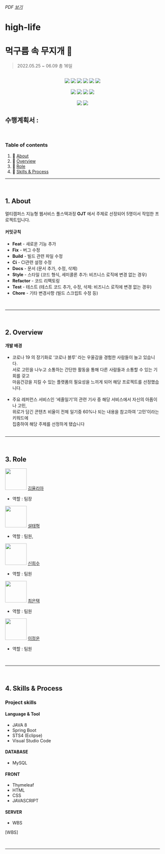 ###### PDF [보기](https://github.com/high-life-Team/high-life/files/12443696/OJT-.1.pdf)
# high-life

# 먹구름 속 무지개 :rainbow: 
> 2022.05.25 ~ 06.09 총 16일

<div align="center">
<br>
  <img src="https://img.shields.io/badge/Java-007396?style=flat-square&logo=Java&logoColor=white"/>
  <img src="https://img.shields.io/badge/jQuery-0769AD?style=flat-square&logo=jQuery&logoColor=white"/>
  <img src="https://img.shields.io/badge/Javascript-F7DF1E?style=flat-square&logo=JavaScript&logoColor=black"/>
  <img src="https://img.shields.io/badge/HTML-E34F26?style=flat-square&logo=HTML5&logoColor=white"/>
  <img src="https://img.shields.io/badge/CSS-1572B6?style=flat-square&logo=CSS3&logoColor=white"/>
  <img src="https://img.shields.io/badge/Thymeleaf-005F0F?style=flat-square&logo=Thymeleaf&logoColor=white"/>
  <br>
  <br>
  <img src="https://img.shields.io/badge/Eclipse%20IDE-2C2255?style=flat-square&logo=Eclipse%20IDE&logoColor=white"/>
  <img src ="https://img.shields.io/badge/IntelliJ%20IDEA-000000?style=flat-square&logo=IntelliJIDEA&logoColor=white"/>
  <img src="https://img.shields.io/badge/Visual%20Studio%20Code-007ACC?style=flat-square&logo=Visual%20Studio%20Code&logoColor=white"/>
  <img src="https://img.shields.io/badge/MySQL-4479A1?style=flat-square&logo=MySQL&logoColor=white"/>

  <br>
  <br>
  <img src="https://img.shields.io/badge/Spring-6DB33F?style=flat-square&logo=Spring&logoColor=white"/>
  <img src="https://img.shields.io/badge/Spring%20Boot-6DB33F?style=flat-square&logo=SpringBoot&logoColor=white"/>
<br>
</div>
  
## 수행계획서 : 

​	


### Table of contents 

1. :scroll: [About](#idx1)
2. :open_file_folder: [Overview](#idx2)
3. :game_die: [Role](#idx3)
4. :mag_right: [Skills & Process](#idx4)

---

​	
<a id="idx1"></a>
## 1. About

멀티캠퍼스 지능형 웹서비스 풀스택과정 **OJT** 에서 주제로 선정되어 5명이서 작업한 프로젝트입니다.
​	

#### 커밋규칙

- **Feat** - 새로운 기능 추가
- **Fix** - 버그 수정
- **Build** - 빌드 관련 파일 수정
- **Ci** - CI관련 설정 수정
- **Docs** - 문서 (문서 추가, 수정, 삭제)
- **Style** - 스타일 (코드 형식, 세미콜론 추가: 비즈니스 로직에 변경 없는 경우)
- **Refactor** - 코드 리팩토링
- **Test** - 테스트 (테스트 코드 추가, 수정, 삭제: 비즈니스 로직에 변경 없는 경우)
- **Chore** - 기타 변경사항 (빌드 스크립트 수정 등)

​	

---

​	
<a id="idx2"></a>
## 2. Overview

#### 개발 배경

- 코로나 19 의 장기화로 ‘코로나 블루’ 라는 우울감을 경험한 사람들이 늘고 있습니다.<br>
서로 고민을 나누고 소통하는 간단한 활동을 통해 다른 사람들과 소통할 수 있는 기회를 갖고<br>
마음건강을 지킬 수 있는 플랫폼의 필요성을 느끼게 되어 해당 프로젝트를 선정했습니다.<br><br>
- 주요 레퍼런스 서비스인 ‘세줄일기’의 관련 기사 중 해당 서비스에서 자신의 아픔이나 고민,<br>
위로가 담긴 콘텐츠 비율이 전체 일기중 60%나 되는 내용을 참고하여 ‘고민’이라는 키워드에<br>
집중하여 해당 주제를 선정하게 됐습니다<br>
​	

---

​	
<a id="idx3"></a>
## 3. Role

<img src="https://github.com/yuuulya.png" width="70" height="70"/> [김율리아](https://github.com/yuuulya) 

- 역할 : 팀장


<img src="https://avatars.githubusercontent.com/u/83220871?v=4" width="70" height="70"/> [설태혁](https://github.com/seoltaehyeok)

- 역할 : 팀원,





<img src="https://avatars.githubusercontent.com/u/100246858?v=4" width="70" height="70"/> [신희수](https://github.com/mg-glter)

- 역할 : 팀원






<img src="https://avatars.githubusercontent.com/u/100109284?v=4" width="70" height="70"/> [최은택](https://github.com/euntaek419) 

- 역할 : 팀원




<img src="https://avatars.githubusercontent.com/u/76675810?v=4" width="70" height="70"/> [이정운](https://github.com/wjddns0882) 

- 역할 : 팀원




​	

---

​	
<a id="idx4"></a>
## 4. Skills & Process

### Project skills 

#### Language & Tool

- JAVA 8
- Spring Boot
- STS4 (Eclipse)
- Visual Studio Code

#### DATABASE

- MySQL

#### FRONT

- Thymeleaf
- HTML
- CSS
- JAVASCRIPT

#### SERVER

- WBS


[WBS]

​	

---

​	




